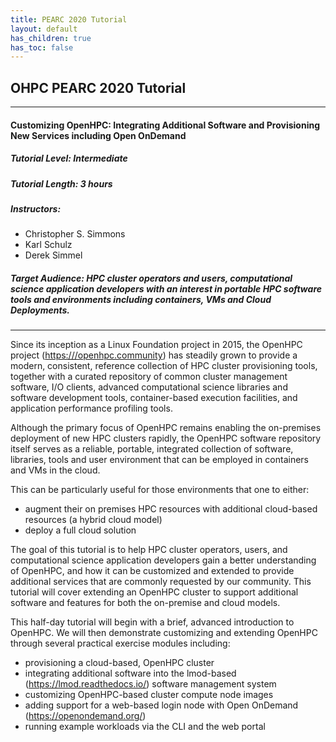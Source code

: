 ```yaml
---
title: PEARC 2020 Tutorial
layout: default
has_children: true
has_toc: false
---
```


## OHPC PEARC 2020 Tutorial
---
#### Customizing OpenHPC: Integrating Additional Software and Provisioning New Services including Open OnDemand
##### Tutorial Level: Intermediate
##### Tutorial Length: 3 hours
##### Instructors:
* Christopher S. Simmons
* Karl Schulz
* Derek Simmel

##### Target Audience: HPC cluster operators and users, computational science application developers with an interest in portable HPC software tools and environments including containers, VMs and Cloud Deployments.

---

Since its inception as a Linux Foundation project in 2015, the OpenHPC project (<https:///openhpc.community>) 
has steadily grown to provide a modern, consistent, reference collection of HPC cluster provisioning tools, 
together with a curated repository of common cluster management software, I/O clients, advanced computational 
science libraries and software development tools, container-based execution facilities, and application 
performance profiling tools.

Although the primary focus of OpenHPC remains enabling the on-premises deployment of new HPC clusters rapidly, 
the OpenHPC software repository itself serves as a reliable, portable, integrated collection of software, 
libraries, tools and user environment that can be employed in containers and VMs in the cloud. 

This can be particularly useful for those environments that one to either:
* augment their on premises HPC resources with additional cloud-based resources (a hybrid cloud model)
* deploy a full cloud solution

The goal of this tutorial is to help HPC cluster operators, users, and computational science application 
developers gain a better understanding of OpenHPC, and how it can be customized and extended to provide 
additional services that are commonly requested by our community. This tutorial will cover extending an 
OpenHPC cluster to support additional software and features for both the on-premise and cloud models.

This half-day tutorial will begin with a brief, advanced introduction to OpenHPC. 
We will then demonstrate customizing and extending OpenHPC through several practical exercise modules 
including:
* provisioning a cloud-based, OpenHPC cluster
* integrating additional software into the lmod-based (<https://lmod.readthedocs.io/>)
software management system
* customizing OpenHPC-based cluster compute node images
* adding support for a web-based login node with Open OnDemand (<https://openondemand.org/>)
* running example workloads via the CLI and the web portal